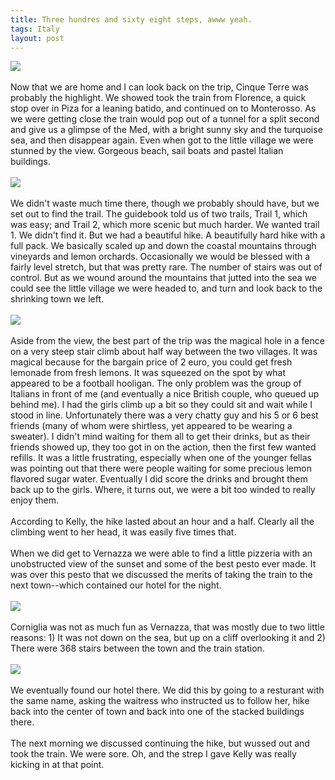 ```yaml
---
title: Three hundres and sixty eight steps, awww yeah.
tags: Italy
layout: post
---
```

<img class="picture" src="http://fuzzymonk.com/photos/italy_2007/image/595/Italy+2007+131.JPG" /><br /><br />Now that we are home and I can look back on the trip, Cinque Terre was probably the highlight. We showed took the train from Florence, a quick stop over in Piza for a leaning batido, and continued on to Monterosso.  As we were getting close the train would pop out of a tunnel for a split second and give us a glimpse of the Med, with a bright sunny sky and the turquoise sea, and then disappear again. Even when got to the little village we were stunned by the view.  Gorgeous beach, sail boats and pastel Italian buildings.<br /><br /><img class="picture" src="http://fuzzymonk.com/photos/italy_2007/image/595/Italy+2007+083.JPG" /><br /><br />We didn't waste much time there, though we probably should have, but we set out to find the trail.  The guidebook told us of two trails, Trail 1, which was easy; and Trail 2, which more scenic but much harder. We wanted trail 1.  We didn't find it. But we had a beautiful hike. A beautifully hard hike with a full pack. We basically scaled up and down the coastal mountains through vineyards and lemon orchards. Occasionally we would be blessed with a fairly level stretch, but that was pretty rare. The number of stairs was out of control. But as we wound around the mountains that jutted into the sea we could see the little village we were headed to, and turn and look back to the shrinking town we left.  <br /><br /><img class="picture" src="http://fuzzymonk.com/photos/italy_2007/image/595/Italy+2007+149.JPG" /><br /><br />Aside from the view, the best part of the trip was the magical hole in a fence on a very steep stair climb about half way between the two villages. It was magical because for the bargain price of 2 euro, you could get fresh lemonade from fresh lemons. It was squeezed on the spot by what appeared to be a football hooligan. The only problem was the group of Italians in front of me (and eventually a nice British couple, who queued up behind me). I had the girls climb up a bit so they could sit and wait while I stood in line.  Unfortunately there was a very chatty guy and his 5 or 6 best friends (many of whom were shirtless, yet appeared to be wearing a sweater). I didn't mind waiting for them all to get their drinks, but as their friends showed up, they too got in on the action, then the first few wanted refills.  It was a little frustrating, especially when one of the younger fellas was pointing out that there were people waiting for some precious lemon flavored sugar water. Eventually I did score the drinks and brought them back up to the girls. Where, it turns out, we were a bit too winded to really enjoy them. <br /><br />According to Kelly, the hike lasted about an hour and a half.  Clearly all the climbing went to her head, it was easily five times that.<br /><br />When we did get to Vernazza we were able to find a little pizzeria with an unobstructed view of the sunset and some of the best pesto ever made. It was over this pesto that we discussed the merits of taking the train to the next town--which contained our hotel for the night.<br /><br /><img class="picture" src="http://fuzzymonk.com/photos/italy_2007/image/595/Italy+2007+156.JPG" /><br /><br />Corniglia was not as much fun as Vernazza, that was mostly due to two little reasons: 1) It was not down on the sea, but up on a cliff overlooking it and 2) There were 368 stairs between the town and the train station.<br /><br /><img class="picture" src="http://fuzzymonk.com/photos/italy_2007/image/595/Italy+2007+183.JPG" /><br /><br />We eventually found our hotel there. We did this by going to a resturant with the same name, asking the waitress who instructed us to follow her, hike back into the center of town and back into one of the stacked buildings there. <br /><br />The next morning we discussed continuing the hike, but wussed out and took the train. We were sore. Oh, and the strep I gave Kelly was really kicking in at that point.
